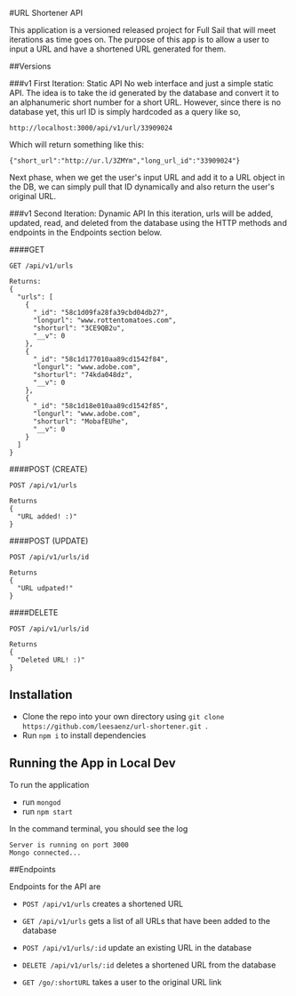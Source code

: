 #URL Shortener API

This application is a versioned released project for Full Sail that will meet iterations as time goes on.  The purpose of this app is to allow a user to input a URL and have a shortened URL generated for them.

##Versions

###v1 First Iteration: Static API
No web interface and just a simple static API.  The idea is to take the id generated by the database and convert it to an alphanumeric short number for a short URL.  However, since there is no database yet, this url ID is simply hardcoded as a query like so,

```
http://localhost:3000/api/v1/url/33909024
```

Which will return something like this:
```
{"short_url":"http://ur.l/3ZMYm","long_url_id":"33909024"}
```

Next phase, when we get the user's input URL and add it to a URL object in the DB, we can simply pull that ID dynamically and also return the user's original URL.

###v1 Second Iteration: Dynamic API
In this iteration, urls will be added, updated, read, and deleted from the database using the HTTP methods and endpoints in the Endpoints section below.

####GET
```
GET /api/v1/urls
```
```
Returns:
{
  "urls": [
    {
      "_id": "58c1d09fa28fa39cbd04db27",
      "longurl": "www.rottentomatoes.com",
      "shorturl": "3CE9QB2u",
      "__v": 0
    },
    {
      "_id": "58c1d177010aa89cd1542f84",
      "longurl": "www.adobe.com",
      "shorturl": "74kda048dz",
      "__v": 0
    },
    {
      "_id": "58c1d18e010aa89cd1542f85",
      "longurl": "www.adobe.com",
      "shorturl": "MobafEUhe",
      "__v": 0
    }
  ]
}
```

####POST (CREATE)
```
POST /api/v1/urls
```
```
Returns
{
  "URL added! :)"
}

```

####POST (UPDATE)
```
POST /api/v1/urls/id
```
```
Returns
{
  "URL udpated!"
}

```

####DELETE
```
POST /api/v1/urls/id
```
```
Returns
{
  "Deleted URL! :)"
}
```

## Installation

- Clone the repo into your own directory using `git clone https://github.com/leesaenz/url-shortener.git
`.
- Run `npm i` to install dependencies

## Running the App in Local Dev

To run the application

- run `mongod`
- run `npm start`

In the command terminal, you should see the log

```
Server is running on port 3000
Mongo connected...
```

##Endpoints

Endpoints for the API are

- `POST /api/v1/urls` creates a shortened URL

- `GET /api/v1/urls` gets a list of all URLs that have been added to the database 

- `POST /api/v1/urls/:id` update an existing URL in the database

- `DELETE /api/v1/urls/:id` deletes a shortened URL from the database

- `GET /go/:shortURL` takes a user to the original URL link